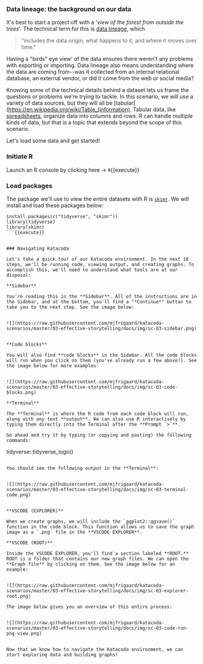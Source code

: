 ### Data lineage: the background on our data

It's best to start a project off with a '*view of the forest from outside the trees*'. The technical term for this is [data lineage](https://en.wikipedia.org/wiki/Data_lineage#), which 

> "includes the data origin, what happens to it, and where it moves over time."

Having a "birds" eye view' of the data ensures there weren't any problems with exporting or importing. Data lineage also means understanding where the data are coming from--was it collected from an internal relational database, an external vendor, or did it come from the web or social media?

Knowing some of the technical details behind a dataset lets us frame the questions or problems we're trying to tackle. In this scenario, we will use a variety of data sources, but they will all be [tabular](https://en.wikipedia.org/wiki/Table_(information). Tabular data, like [spreadsheets](https://en.wikipedia.org/wiki/Spreadsheet), organize data into columns and rows. R can handle multiple kinds of data, but that is a topic that extends beyond the scope of this scenario.

Let's load some data and get started! 

### Initiate R 

Launch an R console by clicking here -> `R`{{execute}}

### Load packages

The package we'll use to view the entire datasets with R is [`skimr`](https://docs.ropensci.org/skimr/). We will install and load these packages below:


```
install.packages(c("tidyverse", "skimr"))
library(tidyverse)
library(skimr)
```{{execute}}


### Navigating Katacoda

Let's take a quick tour of our Katacoda environment. In the next 18 steps, we'll be running code, viewing output, and creating graphs. To accomplish this, we'll need to understand what tools are at our disposal: 

**Sidebar**

You're reading this in the **Sidebar**. All of the instructions are in the Sidebar, and at the bottom, you'll find a "*Continue*" button to take you to the next step. See the image below:


![](https://raw.githubusercontent.com/mjfrigaard/katacoda-scenarios/master/03-effective-storytelling/docs/img/sc-03-sidebar.png)


**Code blocks**

You will also find **code blocks** in the Sidebar. All the code blocks will run when you click on them (you've already run a few above!). See the image below for more examples:


![](https://raw.githubusercontent.com/mjfrigaard/katacoda-scenarios/master/03-effective-storytelling/docs/img/sc-03-code-blocks.png) 

**Terminal**

The **Terminal** is where the R code from each code block will run, along with any text **output**. We can also use R interactively by typing them directly into the Terminal after the **Prompt `>`**. 

Go ahead and try it by typing (or copying and pasting) the following commands:

```
tidyverse::tidyverse_logo()
```{{execute}}

You should see the following output in the **Terminal**: 


![](https://raw.githubusercontent.com/mjfrigaard/katacoda-scenarios/master/03-effective-storytelling/docs/img/sc-03-terminal-code.png) 


**VSCODE (EXPLORER)**

When we create graphs, we will include the `ggplot2::ggsave()` function in the code block. This function allows us to save the graph image as a `.png` file in the **VSCODE EXPLORER**.

**VSCODE (ROOT)**

Inside the VSCODE EXPLORER, you'll find a section labeled **ROOT.** ROOT is a folder that contains our new graph files. We can open the **Graph file** by clicking on them. See the image below for an example:


![](https://raw.githubusercontent.com/mjfrigaard/katacoda-scenarios/master/03-effective-storytelling/docs/img/sc-03-explorer-root.png) 

The image below gives you an overview of this entire process:


![](https://raw.githubusercontent.com/mjfrigaard/katacoda-scenarios/master/03-effective-storytelling/docs/img/sc-03-code-run-png-view.png) 


Now that we know how to navigate the Katacoda environment, we can start exploring data and building graphs!

